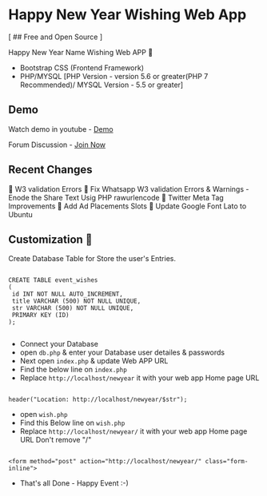 # Happy New Year Wishing Web App


[ ## Free and Open Source ]


Happy New Year Name Wishing Web APP :100:

- Bootstrap CSS (Frontend Framework)
- PHP/MYSQL [PHP Version - version 5.6 or greater(PHP 7 Recommended)/ MYSQL Version -  5.5 or greater]

## Demo

Watch demo in youtube - <a href="https://youtu.be/WoVyj0X2-EA" target="_blank">Demo</a>

Forum Discussion - <a href="https://goo.gl/Mkebuv" target="_blank">Join Now</a>

## Recent Changes

:bug: W3 validation Errors
:bug: Fix Whatsapp W3 validation Errors & Warnings - Enode the Share Text Usig PHP rawurlencode
:art: Twitter Meta Tag Improvements
:art: Add Ad Placements Slots
:art: Update Google Font Lato to Ubuntu


## Customization :electric_plug:

Create Database Table for Store the user's Entries.

```

CREATE TABLE event_wishes
(
 id INT NOT NULL AUTO_INCREMENT,
 title VARCHAR (500) NOT NULL UNIQUE, 
 str VARCHAR (500) NOT NULL UNIQUE,
 PRIMARY KEY (ID)
);


```

- Connect your Database
- open `db.php` & enter your Database user detailes & passwords
- Next open `index.php` & update Web APP URL
- Find the below line on `index.php`
- Replace `http://localhost/newyear` it with your web app Home page URL

```

header("Location: http://localhost/newyear/$str");

```

- open `wish.php`
- Find this Below line on `wish.php`
- Replace `http://localhost/newyear/` it with your web app Home page URL Don't remove "/" 

```

<form method="post" action="http://localhost/newyear/" class="form-inline">

```

- That's all Done - Happy Event :-) 

